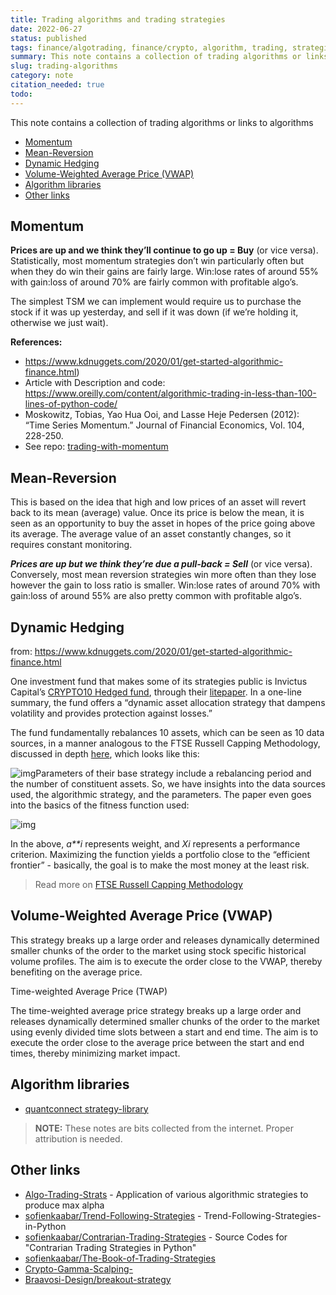 ```yaml
---
title: Trading algorithms and trading strategies
date: 2022-06-27
status: published
tags: finance/algotrading, finance/crypto, algorithm, trading, strategies, finance 
summary: This note contains a collection of trading algorithms or links to algorithms
slug: trading-algorithms
category: note
citation_needed: true
todo: 
---
```

This note contains a collection of trading algorithms or links to algorithms

<!-- MarkdownTOC levels='2,3' autolink=True autoanchor=True -->

- [Momentum](#momentum)
- [Mean-Reversion](#mean-reversion)
- [Dynamic Hedging](#dynamic-hedging)
- [Volume-Weighted Average Price \(VWAP\)](#volume-weighted-average-price-vwap)
- [Algorithm libraries](#algorithm-libraries)
- [Other links](#other-links)

<!-- /MarkdownTOC -->


<a id="momentum"></a>
## Momentum
**Prices are up and we think they’ll continue to go up = Buy** (or vice versa).
Statistically, most momentum strategies don’t win particularly often but when they do win their gains are fairly large. Win:lose rates of around 55% with gain:loss of around 70% are fairly common with profitable algo’s.

The simplest TSM we can implement would require us to purchase the stock if it was up yesterday, and sell if it was down (if we’re holding it, otherwise we just wait).

**References:**

- https://www.kdnuggets.com/2020/01/get-started-algorithmic-finance.html)
- Article with Description and code: https://www.oreilly.com/content/algorithmic-trading-in-less-than-100-lines-of-python-code/
- Moskowitz, Tobias, Yao Hua Ooi, and Lasse Heje Pedersen (2012): “Time Series Momentum.” Journal of Financial Economics, Vol. 104, 228-250. 
- See repo: [trading-with-momentum](https://github.com/izikeros/trading-with-momentum)

<a id="mean-reversion"></a>
## Mean-Reversion
This is based on the idea that high and low prices of an asset will revert back to its mean (average) value. Once its price is below the mean, it is seen as an opportunity to buy the asset in hopes of the price going above its average. The average value of an asset constantly changes, so it requires constant monitoring.

***Prices are up but we think they’re due a pull-back = Sell*** (or vice versa).
 Conversely, most mean reversion strategies win more often than they lose however the gain to loss ratio is smaller. Win:lose rates of around 70% with gain:loss of around 55% are also pretty common with profitable algo’s.

<a id="dynamic-hedging"></a>
## Dynamic Hedging
from: https://www.kdnuggets.com/2020/01/get-started-algorithmic-finance.html

One investment fund that makes some of its strategies public is Invictus Capital’s [CRYPTO10 Hedged fund](https://invictuscapital.com/en/crypto10hedged), through their [litepaper](https://cdn.invictuscapital.com/whitepapers/c10-litepaper.pdf). In a one-line summary, the fund offers a “dynamic asset allocation strategy that dampens volatility and provides protection against losses.”

The fund fundamentally rebalances 10 assets, which can be seen as 10 data sources, in a manner analogous to the FTSE Russell Capping Methodology, discussed in depth [here](https://research.ftserussell.com/products/downloads/Capping_Methodology_Guide.pdf), which looks like this:

![img](https://i.ibb.co/TtjTwRm/Screenshot-2019-12-22-at-4-03-45-PM.png)Parameters of their base strategy include a rebalancing period and the number of constituent assets. So, we have insights into the data sources used, the algorithmic strategy, and the parameters. The paper even goes into the basics of the fitness function used:

![img](https://i.ibb.co/jVbgPDL/Screenshot-2019-12-22-at-4-12-41-PM.png)

In the above, *a**i* represents weight, and *Xi* represents a performance criterion. Maximizing the function yields a portfolio close to the “efficient frontier” - basically, the goal is to make the most money at the least risk.
> Read more on [FTSE Russell Capping Methodology](https://research.ftserussell.com/products/downloads/Capping_Methodology_Guide.pdf)


<a id="volume-weighted-average-price-vwap"></a>
## Volume-Weighted Average Price (VWAP)

This strategy breaks up a large order and releases dynamically determined smaller chunks of the order to the market using stock specific historical volume profiles. The aim is to execute the order close to the VWAP, thereby benefiting on the average price.

Time-weighted Average Price (TWAP)

The time-weighted average price strategy breaks up a large order and releases dynamically determined smaller chunks of the order to the market using evenly divided time slots between a start and end time. The aim is to execute the order close to the average price between the start and end times, thereby minimizing market impact.

<a id="algorithm-libraries"></a>
## Algorithm libraries

- [quantconnect strategy-library](https://www.quantconnect.com/tutorials/strategy-library/strategy-library)

> **NOTE:** 
> These notes are bits collected from the internet. Proper attribution is needed.

<a id="other-links"></a>
## Other links

- [Algo-Trading-Strats](https://github.com/faizancodes/Algo-Trading-Strats) - Application of various algorithmic strategies to produce max alpha
- [sofienkaabar/Trend-Following-Strategies](https://github.com/sofienkaabar/Trend-Following-Strategies) - Trend-Following-Strategies-in-Python
- [sofienkaabar/Contrarian-Trading-Strategies](https://github.com/sofienkaabar/Contrarian-Trading-Strategies) - Source Codes for "Contrarian Trading Strategies in Python"
- [sofienkaabar/The-Book-of-Trading-Strategies](https://github.com/sofienkaabar/The-Book-of-Trading-Strategies)
- [Crypto-Gamma-Scalping-](https://github.com/guiregueira/Crypto-Gamma-Scalping-)
- [Braavosi-Design/breakout-strategy](https://github.com/Braavosi-Design/breakout-strategy)